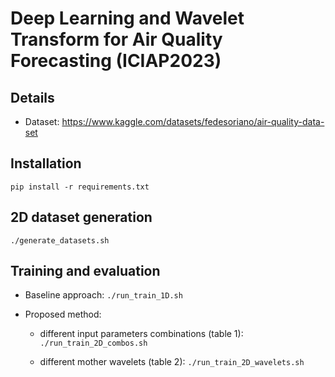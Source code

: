 # Deep Learning and Wavelet Transform for Air Quality Forecasting (ICIAP2023)

## Details

- Dataset: https://www.kaggle.com/datasets/fedesoriano/air-quality-data-set


## Installation
`pip install -r requirements.txt`


## 2D dataset generation

`./generate_datasets.sh`


## Training and evaluation

- Baseline approach: `./run_train_1D.sh`

- Proposed method:

    - different input parameters combinations (table 1): `./run_train_2D_combos.sh`

    - different mother wavelets (table 2): `./run_train_2D_wavelets.sh`

